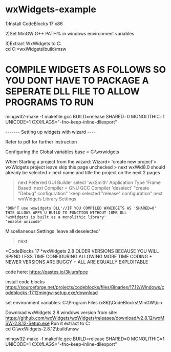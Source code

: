 # wxWidgets-example

1)Install CodeBlocks 17 x86

2)Set MinGW G++ PATH% in windows environment variables

3)Extract WxWidgets to C:\
cd C:\<wxWidgets\build\msw
# COMPILE WIDGETS AS FOLLOWS SO YOU DONT HAVE TO PACKAGE A SEPERATE DLL FILE TO ALLOW PROGRAMS TO RUN
mingw32-make -f makefile.gcc BUILD=release SHARED=0 MONOLITHIC=1 UNICODE=1 CXXfLAGS="-fno-keep-inline-dllexport"



------- Setting up widgets with wizard ----

Refer to pdf for further instruction

Configuring the Global variables
base = C:\wxwidgets

When Starting a project from the wizard:
Wizard> 'create new project'> wxWidgets project
leave skip this page unchecked > next
wxWid8.0 should already be selected > next
name and title the project on the next 2 pages
>next
Peferred GUI Builder
	select 'wxSmith'
Application Type
	'Frame Based'
> next
Compiler = GNU GCC Compiler
	'deselect' "create "Debug" configuration"
'keep selected "release" configuration"
> next
wxWidgets Library Settings
	 
	'DON'T use wxwidgets DLL'//IF YOU COMPILED WXWIDGETS AS 'SHARED=0' THIS ALLOWS APPS U BUILD TO FUNCTION WITHOUT 10MB DLL
	'wxWidgets is built as a monolithic library'
	'enable unicode'
Miscellaneous Settings
'leave all deselected'
> next


*CodeBlocks 17
*wxWidgets 2.8
OLDER VERSIONS BECAUSE YOU WILL SPEND LESS TIME CONFIGURING ALLOWING MORE TIME CODING  + NEWER VERSIONS ARE BUGGY + ALL ARE EQUALLY EXPLOITABLE

code here:
https://pastes.io/3kiursfpce

install code blocks 
https://sourceforge.net/projects/codeblocks/files/Binaries/17.12/Windows/codeblocks-17.12mingw-setup.exe/download

set environment variables:
C:\Program Files (x86)\CodeBlocks\MinGW\bin

Download wxWidgets 2.8 windows version from site: https://github.com/wxWidgets/wxWidgets/releases/download/v2.8.12/wxMSW-2.8.12-Setup.exe
Run it extract to C:\
cd C:\wxWidgets-2.8.12\build\msw

mingw32-make -f makefile.gcc BUILD=release SHARED=0 MONOLITHIC=1 UNICODE=1 CXXfLAGS="-fno-keep-inline-dllexport"
